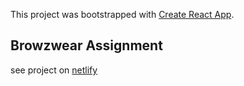 This project was bootstrapped with [Create React App](https://github.com/facebook/create-react-app).

## Browzwear Assignment

see project on [netlify](https://gallant-cray-e263f0.netlify.com/)
